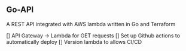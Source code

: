 ## Go-API

A REST API integrated with AWS lambda written in Go and Terraform

[] API Gateway -> Lambda for GET requests
[] Set up Github actions to automatically deploy
[] Version lambda to allows CI/CD 

